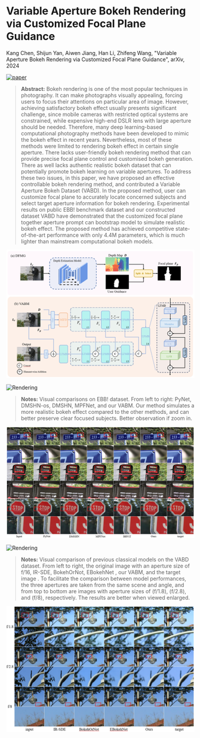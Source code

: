 # Variable Aperture Bokeh Rendering via Customized Focal Plane Guidance

Kang Chen, Shijun Yan, Aiwen Jiang, Han Li, Zhifeng Wang, "Variable Aperture Bokeh Rendering via Customized Focal Plane Guidance", arXiv, 2024 

[![paper](https://img.shields.io/badge/arXiv-Paper-<COLOR>.svg)](https://arxiv.org/abs/)

> **Abstract:** Bokeh rendering is one of the most popular techniques in photography. It can make photographs visually appealing, forcing users to focus their attentions on particular area of image. However, achieving satisfactory bokeh effect usually presents significant challenge, since mobile cameras with restricted optical systems are constrained, while expensive high-end DSLR lens with large aperture should be needed.  Therefore, many deep learning-based computational photography methods have been developed to mimic the bokeh effect in recent years. Nevertheless, most of these methods were limited to rendering bokeh effect in certain single aperture. There lacks user-friendly bokeh rendering method that can provide precise focal plane control and customised bokeh generation. There as well lacks authentic realistic bokeh dataset that can potentially promote bokeh learning on variable apertures. To address these two issues, in this paper, we have proposed an effective controllable bokeh rendering method, and contributed a Variable Aperture Bokeh Dataset (VABD). In the proposed method, user can customize focal plane to accurately locate concerned subjects and select target aperture information for bokeh rendering. Experimental results on public EBB! benchmark dataset and our constructed dataset VABD have demonstrated that the customized focal plane together aperture prompt can bootstrap model to simulate realistic bokeh effect. The proposed method has achieved competitive state-of-the-art performance with only 4.4M parameters, which is much lighter than mainstream computational bokeh models.

<img src = "fig/model.png">

![Rendering](https://img.shields.io/badge/Rendering-EBB!-brightgreen) 
> **Notes:** Visual comparisons on EBB! dataset. From left to right: PyNet, DMSHN-os, DMSHN, MPFNet, and our VABM. Our method simulates a more realistic bokeh effect compared to the other methods, and can better preserve clear focused subjects. Better observation if zoom in.


<img src = "fig/Constract_in_EBB.png">


![Rendering](https://img.shields.io/badge/Rendering-VABM-brightgreen) 

> **Notes:** Visual comparison of previous classical models on the VABD dataset. From left to right, the original image with an aperture size of f/16, IR-SDE, BokehOrNot, EBokehNet , our VABM, and the target image . To facilitate the comparison between model performances, the three apertures are taken from the same scene and angle, and from top to bottom are images with aperture sizes of (f/1.8), (f/2.8), and (f/8), respectively. The results are better when viewed enlarged.


<img src = "fig/constract_in_VABM.png">